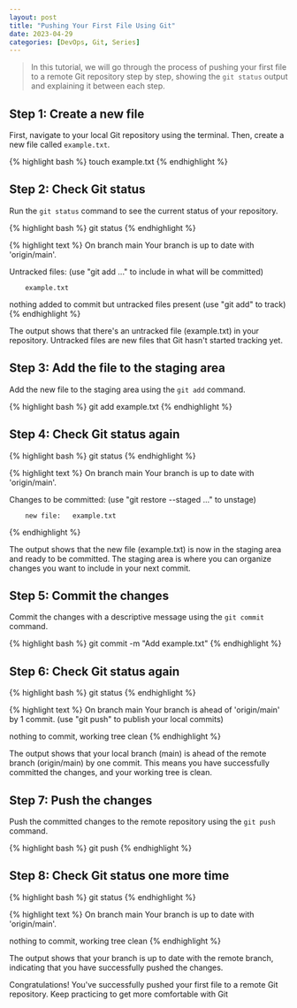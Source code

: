 ```yaml
---
layout: post
title: "Pushing Your First File Using Git"
date: 2023-04-29
categories: [DevOps, Git, Series]
---
```


> In this tutorial, we will go through the process of pushing your first file to a remote Git repository step by step, showing the `git status` output and explaining it between each step.

<!--more-->

## Step 1: Create a new file

First, navigate to your local Git repository using the terminal. Then, create a new file called `example.txt`.

{% highlight bash %}
touch example.txt
{% endhighlight %}

## Step 2: Check Git status

Run the `git status` command to see the current status of your repository.

{% highlight bash %}
git status
{% endhighlight %}

{% highlight text %}
On branch main
Your branch is up to date with 'origin/main'.

Untracked files:
(use "git add <file>..." to include in what will be committed)

        example.txt

nothing added to commit but untracked files present (use "git add" to track)
{% endhighlight %}

The output shows that there's an untracked file (example.txt) in your repository. Untracked files are new files that Git hasn't started tracking yet.

## Step 3: Add the file to the staging area

Add the new file to the staging area using the `git add` command.

{% highlight bash %}
git add example.txt
{% endhighlight %}

## Step 4: Check Git status again

{% highlight bash %}
git status
{% endhighlight %}

{% highlight text %}
On branch main
Your branch is up to date with 'origin/main'.

Changes to be committed:
(use "git restore --staged <file>..." to unstage)

        new file:   example.txt

{% endhighlight %}

The output shows that the new file (example.txt) is now in the staging area and ready to be committed. The staging area is where you can organize changes you want to include in your next commit.

## Step 5: Commit the changes

Commit the changes with a descriptive message using the `git commit` command.

{% highlight bash %}
git commit -m "Add example.txt"
{% endhighlight %}

## Step 6: Check Git status again

{% highlight bash %}
git status
{% endhighlight %}

{% highlight text %}
On branch main
Your branch is ahead of 'origin/main' by 1 commit.
(use "git push" to publish your local commits)

nothing to commit, working tree clean
{% endhighlight %}

The output shows that your local branch (main) is ahead of the remote branch (origin/main) by one commit. This means you have successfully committed the changes, and your working tree is clean.

## Step 7: Push the changes

Push the committed changes to the remote repository using the `git push` command.

{% highlight bash %}
git push
{% endhighlight %}

## Step 8: Check Git status one more time

{% highlight bash %}
git status
{% endhighlight %}

{% highlight text %}
On branch main
Your branch is up to date with 'origin/main'.

nothing to commit, working tree clean
{% endhighlight %}

The output shows that your branch is up to date with the remote branch, indicating that you have successfully pushed the changes.

Congratulations! You've successfully pushed your first file to a remote Git repository. Keep practicing to get more comfortable with Git
